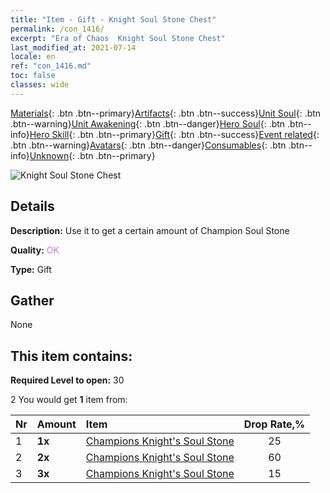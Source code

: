 ```yaml
---
title: "Item - Gift - Knight Soul Stone Chest"
permalink: /con_1416/
excerpt: "Era of Chaos  Knight Soul Stone Chest"
last_modified_at: 2021-07-14
locale: en
ref: "con_1416.md"
toc: false
classes: wide
---
```

 [Materials](/Items/){: .btn .btn--primary}[Artifacts](/Items/Artifacts/){: .btn .btn--success}[Unit Soul](/Items/UnitSoul/){: .btn .btn--warning}[Unit Awakening](/Items/UnitAwakening/){: .btn .btn--danger}[Hero Soul](/Items/HeroSoul/){: .btn .btn--info}[Hero Skill](/Items/HeroSkill/){: .btn .btn--primary}[Gift](/Items/Gift/){: .btn .btn--success}[Event related](/Items/Events/){: .btn .btn--warning}[Avatars](/Items/Avatars/){: .btn .btn--danger}[Consumables](/Items/Consumables/){: .btn .btn--info}[Unknown](/Items/Unknown/){: .btn .btn--primary}

 ![Knight Soul Stone Chest](/images/t/i_907028.png)

## Details
 **Description:** Use it to get a certain amount of Champion Soul Stone

 **Quality:** <span style="color: #DA70D6">OK</span>

 **Type:** Gift

## Gather

  None

## This item contains:

 **Required Level to open:** 30

 2 You would get **1** item  from:

  | Nr | Amount |     Item    | Drop Rate,% |
  |:---|:-------|:------------|:---------:|
  | 1 |  **1x** | [Champions Knight's Soul Stone](/Items/unt_287/) | 25 | 
  | 2 |  **2x** | [Champions Knight's Soul Stone](/Items/unt_287/) | 60 | 
  | 3 |  **3x** | [Champions Knight's Soul Stone](/Items/unt_287/) | 15 | 
